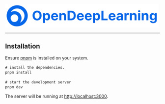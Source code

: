  <a href="https://www.opendeeplearning.xyz/" target="_blank" >
    <img src="public/opendeeplearning.png" alt="OpenDeepLearning" width="500"/>
  </a>

---

## Installation

Ensure [pnpm](https://pnpm.io) is installed on your system. 

```
# install the dependencies.
pnpm install

# start the development server
pnpm dev
```

The server will be running at [http://localhost:3000](http://localhost:3000).
